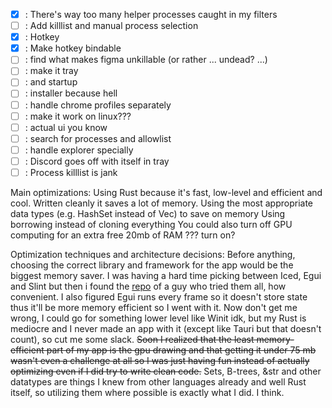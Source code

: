 - [x] : There's way too many helper processes caught in my filters
- [ ] : Add killlist and manual process selection
- [x] : Hotkey
- [x] : Make hotkey bindable
- [ ] : find what makes figma unkillable (or rather ... undead? ...)
- [ ] : make it tray 
- [ ] : and startup
- [ ] : installer because hell
- [ ] : handle chrome profiles separately
- [ ] : make it work on linux???
- [ ] : actual ui you know
- [ ] : search for processes and allowlist
- [ ] : handle explorer specially
- [ ] : Discord goes off with itself in tray
- [ ] : Process killlist is jank

Main optimizations:
Using Rust because it's fast, low-level and efficient and cool. Written cleanly it saves a lot of memory.
Using the most appropriate data types (e.g. HashSet instead of Vec) to save on memory
Using borrowing instead of cloning everything
You could also turn off GPU computing for an extra free 20mb of RAM ??? turn on?

Optimization techniques and architecture decisions:
Before anything, choosing the correct library and framework for the app would be the biggest memory saver. I was having a hard time picking between Iced, Egui and Slint but then i found the [repo](https://github.com/maurges/every-rust-gui-library) of a guy who tried them all, how convenient. I also figured Egui runs every frame so it doesn't store state thus it'll be more memory efficient so I went with it. Now don't get me wrong, I could go for something lower level like Winit idk, but my Rust is mediocre and I never made an app with it (except like Tauri but that doesn't count), so cut me some slack.
~~Soon I realized that the least memory-efficient part of my app is the gpu drawing and that getting it under 75 mb wasn't even a challenge at all so I was just having fun instead of actually optimizing even if I did try to write clean code.~~
Sets, B-trees, &str and other datatypes are things I knew from other languages already and well Rust itself, so utilizing them where possible is exactly what I did. I think.